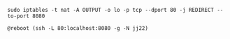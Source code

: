 

`sudo iptables -t nat -A OUTPUT -o lo -p tcp --dport 80 -j REDIRECT --to-port 8080`

`@reboot (ssh -L 80:localhost:8080 -g -N jj22)`
